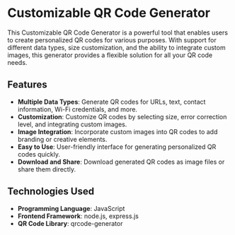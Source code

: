 # Customizable QR Code Generator

This Customizable QR Code Generator is a powerful tool that enables users to create personalized QR codes for various purposes. With support for different data types, size customization, and the ability to integrate custom images, this generator provides a flexible solution for all your QR code needs.

## Features

- **Multiple Data Types**: Generate QR codes for URLs, text, contact information, Wi-Fi credentials, and more.
- **Customization**: Customize QR codes by selecting size, error correction level, and integrating custom images.
- **Image Integration**: Incorporate custom images into QR codes to add branding or creative elements.
- **Easy to Use**: User-friendly interface for generating personalized QR codes quickly.
- **Download and Share**: Download generated QR codes as image files or share them directly.

## Technologies Used

- **Programming Language**: JavaScript
- **Frontend Framework**: node.js, express.js
- **QR Code Library**: qrcode-generator


